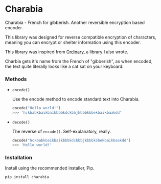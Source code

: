# Charabia

Charabia - French for gibberish. Another reversible encryption based encoder.

This library was designed for reverse compatible encryption of characters,
meaning you can encrypt or shelter information using this encoder.

This library was inspired from [Ordinary](https://github.com/Kreusada/Ordinary),
a library I also wrote.

Charbia gets it's name from the French of "gibberish", as when encoded, the
text quite literally looks like a cat sat on your keyboard.

### Methods

- `encode()`
    
    Use the encode method to encode standard text into Charabia.

    ```py
    encode("Hello world!")
    >>> 'hckbabkbaikbaikbbbkdckbbjkbbbkbbekbaikbaakdd'
    ```

- `decode()`

    The reverse of `encode()`. Self-explanatory, really.

    ```py
    decode("hckbabkbaikbaikbbbkdckbbjkbbbkbbekbaikbaakdd")
    >>> 'Hello world!'

### Installation

Install using the recommended installer, Pip.

```sh
pip install charabia
```
